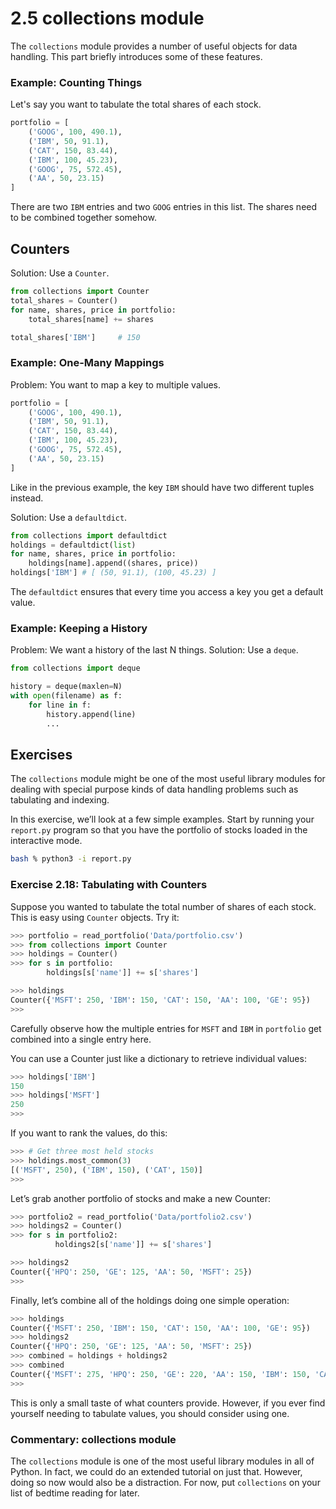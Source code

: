 # 2.5 collections module

The `collections` module provides a number of useful objects for data handling.
This part briefly introduces some of these features.

### Example: Counting Things

Let's say you want to tabulate the total shares of each stock.

```python
portfolio = [
    ('GOOG', 100, 490.1),
    ('IBM', 50, 91.1),
    ('CAT', 150, 83.44),
    ('IBM', 100, 45.23),
    ('GOOG', 75, 572.45),
    ('AA', 50, 23.15)
]
```

There are two `IBM` entries and two `GOOG` entries in this list. The shares need to be combined together somehow.

## Counters

Solution: Use a `Counter`.

```python
from collections import Counter
total_shares = Counter()
for name, shares, price in portfolio:
    total_shares[name] += shares

total_shares['IBM']     # 150
```

### Example: One-Many Mappings

Problem: You want to map a key to multiple values.

```python
portfolio = [
    ('GOOG', 100, 490.1),
    ('IBM', 50, 91.1),
    ('CAT', 150, 83.44),
    ('IBM', 100, 45.23),
    ('GOOG', 75, 572.45),
    ('AA', 50, 23.15)
]
```

Like in the previous example, the key `IBM` should have two different tuples instead.

Solution: Use a `defaultdict`.

```python
from collections import defaultdict
holdings = defaultdict(list)
for name, shares, price in portfolio:
    holdings[name].append((shares, price))
holdings['IBM'] # [ (50, 91.1), (100, 45.23) ]
```

The `defaultdict` ensures that every time you access a key you get a default value.

### Example: Keeping a History

Problem: We want a history of the last N things.
Solution: Use a `deque`.

```python
from collections import deque

history = deque(maxlen=N)
with open(filename) as f:
    for line in f:
        history.append(line)
        ...
```

## **Exercises**

The `collections` module might be one of the most useful library
modules for dealing with special purpose kinds of data handling
problems such as tabulating and indexing.

In this exercise, we’ll look at a few simple examples.  Start by
running your `report.py` program so that you have the portfolio of
stocks loaded in the interactive mode.

```bash
bash % python3 -i report.py
```

### **Exercise 2.18: Tabulating with Counters**

Suppose you wanted to tabulate the total number of shares of each stock.
This is easy using `Counter` objects. Try it:

```python
>>> portfolio = read_portfolio('Data/portfolio.csv')
>>> from collections import Counter
>>> holdings = Counter()
>>> for s in portfolio:
        holdings[s['name']] += s['shares']

>>> holdings
Counter({'MSFT': 250, 'IBM': 150, 'CAT': 150, 'AA': 100, 'GE': 95})
>>>
```

Carefully observe how the multiple entries for `MSFT` and `IBM` in `portfolio` get combined into a single entry here.

You can use a Counter just like a dictionary to retrieve individual values:

```python
>>> holdings['IBM']
150
>>> holdings['MSFT']
250
>>>
```

If you want to rank the values, do this:

```python
>>> # Get three most held stocks
>>> holdings.most_common(3)
[('MSFT', 250), ('IBM', 150), ('CAT', 150)]
>>>
```

Let’s grab another portfolio of stocks and make a new Counter:

```python
>>> portfolio2 = read_portfolio('Data/portfolio2.csv')
>>> holdings2 = Counter()
>>> for s in portfolio2:
          holdings2[s['name']] += s['shares']

>>> holdings2
Counter({'HPQ': 250, 'GE': 125, 'AA': 50, 'MSFT': 25})
>>>
```

Finally, let’s combine all of the holdings doing one simple operation:

```python
>>> holdings
Counter({'MSFT': 250, 'IBM': 150, 'CAT': 150, 'AA': 100, 'GE': 95})
>>> holdings2
Counter({'HPQ': 250, 'GE': 125, 'AA': 50, 'MSFT': 25})
>>> combined = holdings + holdings2
>>> combined
Counter({'MSFT': 275, 'HPQ': 250, 'GE': 220, 'AA': 150, 'IBM': 150, 'CAT': 150})
>>>
```

This is only a small taste of what counters provide. However, if you
ever find yourself needing to tabulate values, you should consider
using one.

### Commentary: collections module

The `collections` module is one of the most useful library modules
in all of Python.  In fact, we could do an extended tutorial on just
that.  However, doing so now would also be a distraction.  For now,
put `collections` on your list of bedtime reading for later.
